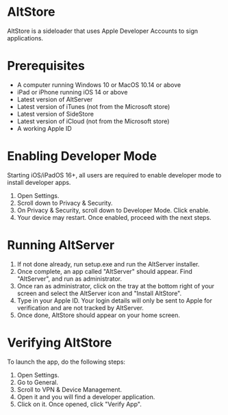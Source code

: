 # AltStore

AltStore is a sideloader that uses Apple Developer Accounts to sign applications.

# Prerequisites

- A computer running Windows 10 or MacOS 10.14 or above
- iPad or iPhone running iOS 14 or above
- Latest version of AltServer
- Latest version of iTunes (not from the Microsoft store)
- Latest version of SideStore
- Latest version of iCloud (not from the Microsoft store)
- A working Apple ID

# Enabling Developer Mode

Starting iOS/iPadOS 16+, all users are required to enable developer mode to install developer apps.

1. Open Settings.
2. Scroll down to Privacy & Security.
3. On Privacy & Security, scroll down to Developer Mode. Click enable.
4. Your device may restart. Once enabled, proceed with the next steps.

# Running AltServer

1. If not done already, run setup.exe and run the AltServer installer.
2. Once complete, an app called "AltServer" should appear. Find "AltServer", and run as administrator.
3. Once ran as administrator, click on the tray at the bottom right of your screen and select the AltServer icon and "Install AltStore".
4. Type in your Apple ID. Your login details will only be sent to Apple for verification and are not tracked by AltServer.
5. Once done, AltStore should appear on your home screen.

# Verifying AltStore

To launch the app, do the following steps:

1. Open Settings.
2. Go to General.
3. Scroll to VPN & Device Management.
4. Open it and you will find a developer application.
5. Click on it. Once opened, click "Verify App".


